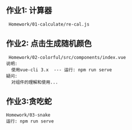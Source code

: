 ## 作业1: 计算器
  ```
   Homework/01-calculate/re-cal.js
  ```

## 作业2: 点击生成随机颜色
  ```
   Homework/02-colorful/src/components/index.vue
  说明:
    使用vue-cli 3.x  --- 运行: npm run serve
  疑问:
    对组件的理解和使用...  
  ```
## 作业3:贪吃蛇
  ```
  Homework/03-snake
  运行: npm run serve
  ```   